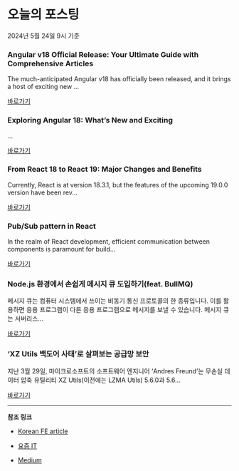 # 오늘의 포스팅 
2024년 5월 24일 9시 기준 

### Angular v18 Official Release: Your Ultimate Guide with Comprehensive Articles 

 The much-anticipated Angular v18 has officially been released, and it brings a host of exciting new ... 

 [바로가기](https://medium.com/m/signin?actionUrl=https%3A%2F%2Fmedium.com%2F_%2Fbookmark%2Fp%2Fe1c0ff7debd6&operation=register&redirect=https%3A%2F%2Fnetbasal.com%2Fangular-v18-official-release-your-ultimate-guide-with-comprehensive-articles-e1c0ff7debd6&source=---------0-84----------javascript------bookmark_preview----f704cb2e_8be0_4c14_b928_de4cbc18ac1b-------) 

### Exploring Angular 18: What’s New and Exciting 

 ... 

 [바로가기](https://medium.com/m/signin?actionUrl=https%3A%2F%2Fmedium.com%2F_%2Fbookmark%2Fp%2Fb3ddb7cf9ef9&operation=register&redirect=https%3A%2F%2Fmedium.com%2F%40rs4528090%2Fexploring-angular-18-whats-new-and-exciting-b3ddb7cf9ef9&source=---------0-84----------typescript------bookmark_preview----2bf24500_885c_40e8_b71a_f8ba54c72044-------) 

### From React 18 to React 19: Major Changes and Benefits 

 Currently, React is at version 18.3.1, but the features of the upcoming 19.0.0 version have been rev... 

 [바로가기](https://medium.com/m/signin?actionUrl=https%3A%2F%2Fmedium.com%2F_%2Fbookmark%2Fp%2Fee2fd31bc208&operation=register&redirect=https%3A%2F%2Framazanbakir.medium.com%2Ffrom-react-18-to-react-19-major-changes-and-benefits-ee2fd31bc208&source=---------0-84----------frontend------bookmark_preview----4942a9c2_e6aa_4882_a03a_c7c45eaf11e4-------) 

### Pub/Sub pattern in React 

 In the realm of React development, efficient communication between components is paramount for build... 

 [바로가기](https://medium.com/m/signin?actionUrl=https%3A%2F%2Fmedium.com%2F_%2Fbookmark%2Fp%2F96de463b7cf5&operation=register&redirect=https%3A%2F%2Fmedium.com%2F%40anahit_vardevanyan%2Fpub-sub-pattern-in-react-96de463b7cf5&source=---------0-84----------reactjs------bookmark_preview----31465dab_440d_4c07_9f1e_a3924dd72658-------) 

### Node.js 환경에서 손쉽게 메시지 큐 도입하기(feat. BullMQ) 

 메시지 큐는 컴퓨터 시스템에서 쓰이는 비동기 통신 프로토콜의 한 종류입니다. 이를 활용하면 응용 프로그램이 다른 응용 프로그램으로 메시지를 보낼 수 있습니다. 메시지 큐는 서버리스... 

 [바로가기](https://yozm.wishket.com/magazine/detail/2599/) 

### ‘XZ Utils 백도어 사태’로 살펴보는 공급망 보안 

 지난 3월 29일, 마이크로소프트의 소프트웨어 엔지니어 ‘Andres Freund’는 무손실 데이터 압축 유틸리티 XZ Utils(이전에는 LZMA Utils) 5.6.0과 5.6... 

 [바로가기](https://yozm.wishket.com/magazine/detail/2597/) 

---

**참조 링크**

- [Korean FE article](https://kofearticle.substack.com) 

- [요즘 IT](https://yozm.wishket.com/magazine) 

- [Medium](https://medium.com) 

